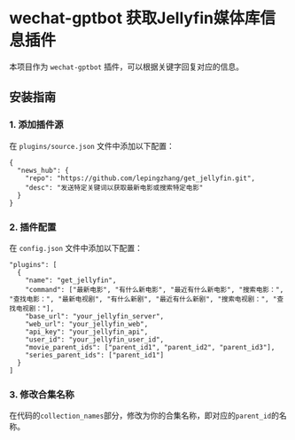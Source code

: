 # wechat-gptbot 获取Jellyfin媒体库信息插件

本项目作为 `wechat-gptbot` 插件，可以根据关键字回复对应的信息。

## 安装指南

### 1. 添加插件源
在 `plugins/source.json` 文件中添加以下配置：
```
{
  "news_hub": {
    "repo": "https://github.com/lepingzhang/get_jellyfin.git",
    "desc": "发送特定关键词以获取最新电影或搜索特定电影"
  }
}
```

### 2. 插件配置
在 `config.json` 文件中添加以下配置：
```
"plugins": [
  {
    "name": "get_jellyfin",
    "command": ["最新电影", "有什么新电影", "最近有什么新电影", "搜索电影：", "查找电影：", "最新电视剧", "有什么新剧", "最近有什么新剧", "搜索电视剧：", "查找电视剧："],
    "base_url": "your_jellyfin_server",
    "web_url": "your_jellyfin_web",
    "api_key": "your_jellyfin_api",
    "user_id": "your_jellyfin_user_id",
    "movie_parent_ids": ["parent_id1", "parent_id2", "parent_id3"],
    "series_parent_ids": ["parent_id1"]
  }
]
```

### 3. 修改合集名称
在代码的`collection_names`部分，修改为你的合集名称，即对应的`parent_id`的名称。
